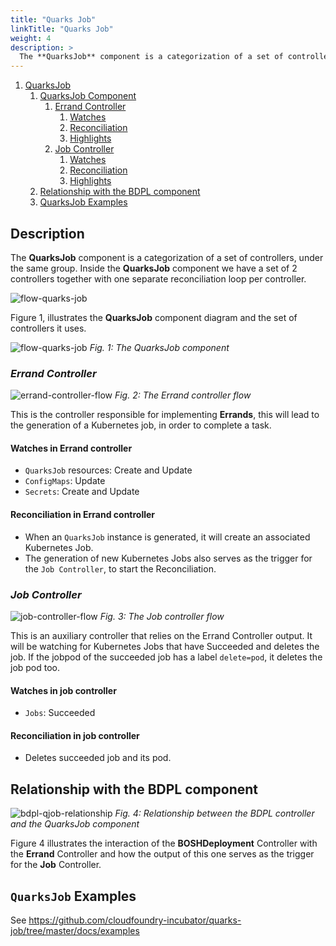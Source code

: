 ```yaml
---
title: "Quarks Job"
linkTitle: "Quarks Job"
weight: 4
description: >
  The **QuarksJob** component is a categorization of a set of controllers, under the same group. Inside the **QuarksJob** component we have a set of 2 controllers together with one separate reconciliation loop per controller.
---
```


1. [QuarksJob](#quarksjob)
   1. [QuarksJob Component](#quarksjob-component)
      1. [Errand Controller](#errand-controller)
         1. [Watches](#watches-in-errand-controller)
         2. [Reconciliation](#reconciliation-in-errand-controller)
         3. [Highlights](#highlights-in-errand-controller)
      2. [Job Controller](#job-controller)
         1. [Watches](#watches-in-job-controller)
         2. [Reconciliation](#reconciliation-in-job-controller)
         3. [Highlights](#highlights-in-job-controller)
   2. [Relationship with the BDPL component](#relationship-with-the-bdpl-component)
   3. [QuarksJob Examples](#quarksjob-examples)

## Description

The **QuarksJob** component is a categorization of a set of controllers, under the same group. Inside the **QuarksJob** component we have a set of 2 controllers together with one separate reconciliation loop per controller.


![flow-quarks-job](../quarks_deployment_flow-QuarksJob.png)

Figure 1, illustrates the **QuarksJob** component diagram and the set of controllers it uses.

![flow-quarks-job](../quarks_ejobcomponent_flow.png)
*Fig. 1: The QuarksJob component*

### **_Errand Controller_**

![errand-controller-flow](../quarks_ejoberrandcontroller_flow.png)
*Fig. 2: The Errand controller flow*

This is the controller responsible for implementing **Errands**, this will lead to the generation of a Kubernetes job, in order to complete a task.

#### Watches in Errand controller

- `QuarksJob` resources: Create and Update
- `ConfigMaps`: Update
- `Secrets`: Create and Update

#### Reconciliation in Errand controller

- When an `QuarksJob` instance is generated, it will create an associated Kubernetes Job.
- The generation of new Kubernetes Jobs also serves as the trigger for the `Job Controller`, to start the Reconciliation.

### **_Job Controller_**

![job-controller-flow](../quarks_ejobjobcontroller_flow.png)
*Fig. 3: The Job controller flow*

This is an auxiliary controller that relies on the Errand Controller output. It will be watching for Kubernetes Jobs that have Succeeded and deletes the job. If the jobpod of the succeeded job has a label `delete=pod`, it deletes the job pod too.

#### Watches in job controller

- `Jobs`: Succeeded

#### Reconciliation in job controller

- Deletes succeeded job and its pod.

## Relationship with the BDPL component

![bdpl-qjob-relationship](../quarks_bdpl_and_ejob_flow.png)
*Fig. 4: Relationship between the BDPL controller and the QuarksJob component*

Figure 4 illustrates the interaction of the **BOSHDeployment** Controller with the **Errand** Controller and how the output of this one serves as the trigger for the **Job** Controller.

## `QuarksJob` Examples

See https://github.com/cloudfoundry-incubator/quarks-job/tree/master/docs/examples
